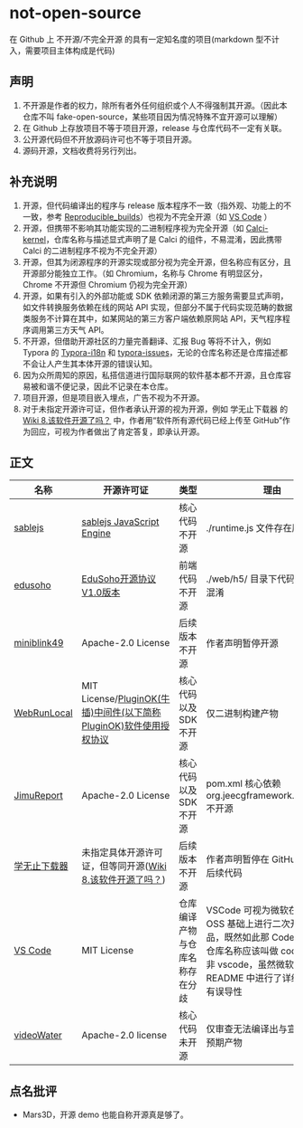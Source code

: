 # not-open-source

在 Github 上 不开源/不完全开源 的具有一定知名度的项目(markdown 型不计入，需要项目主体构成是代码)

## 声明

1. 不开源是作者的权力，除所有者外任何组织或个人不得强制其开源。（因此本仓库不叫 fake-open-source，某些项目因为情况特殊不宜开源可以理解）
2. 在 Github 上存放项目不等于项目开源，release 与仓库代码不一定有关联。
3. 公开源代码但不开放源码许可也不等于项目开源。
4. 源码开源，文档收费将另行列出。

## 补充说明
1. 开源，但代码编译出的程序与 release 版本程序不一致（指外观、功能上的不一致，参考 [Reproducible_builds](https://en.wikipedia.org/wiki/Reproducible_builds)）也视为不完全开源（如 [VS Code](https://github.com/microsoft/vscode) ）
2. 开源，但携带不影响其功能实现的二进制程序视为完全开源（如 [Calci-kernel](https://github.com/Iraka-C/Calci-kernel)，仓库名称与描述显式声明了是 Calci 的组件，不易混淆，因此携带 Calci 的二进制程序不视为不完全开源）
3. 开源，但其为闭源程序的开源实现或部分视为完全开源，但名称应有区分，且开源部分能独立工作。（如 Chromium，名称与 Chrome 有明显区分，Chrome 不开源但 Chromium 仍视为完全开源）
4. 开源，如果有引入的外部功能或 SDK 依赖闭源的第三方服务需要显式声明，如文件转换服务依赖在线的网站 API 实现，但部分不属于代码实现范畴的数据类服务不计算在其中，如某网站的第三方客户端依赖原网站 API，天气程序程序调用第三方天气 API。
5. 不开源，但借助开源社区的力量完善翻译、汇报 Bug 等将不计入，例如 Typora 的 [Typora-i18n](https://github.com/typora/Typora-i18n) 和 [typora-issues](https://github.com/typora/typora-issues)，无论的仓库名称还是仓库描述都不会让人产生其本体开源的错误认知。
6. 因为众所周知的原因，私搭信道进行国际联网的软件基本都不开源，且仓库容易被和谐不便记录，因此不记录在本仓库。
7. 项目开源，但是项目嵌入埋点，广告不视为不开源。
8. 对于未指定开源许可证，但作者承认开源的视为开源，例如 学无止下载器 的 [Wiki 8.该软件开源了吗？](https://github.com/PyJun/Mooc_Downloader/wiki#8%E8%AF%A5%E8%BD%AF%E4%BB%B6%E5%BC%80%E6%BA%90%E4%BA%86%E5%90%97) 中，作者用“软件所有源代码已经上传至 GitHub”作为回应，可视为作者做出了肯定答复，即承认开源。

## 正文

| 名称 | 开源许可证 | 类型 | 理由 |
| - | - | - | - |
| [sablejs](https://github.com/sablejs/sablejs) | [sablejs JavaScript Engine](https://github.com/sablejs/sablejs/blob/master/LICENSE) | 核心代码不开源 | ./runtime.js 文件存在压缩混淆 | 
| [edusoho](https://github.com/edusoho/edusoho) | [EduSoho开源协议V1.0版本](https://github.com/EduSoho/EduSoho/wiki/EduSoho%E5%BC%80%E6%BA%90%E5%8D%8F%E8%AE%AEV1.0%E7%89%88%E6%9C%AC) | 前端代码不开源 | ./web/h5/ 目录下代码存在压缩混淆 |
| [miniblink49](https://github.com/weolar/miniblink49.git) | Apache-2.0 License | 后续版本不开源 | 作者声明暂停开源 |
| [WebRunLocal](https://github.com/wangzuohuai/WebRunLocal) | MIT License/[PluginOK(牛插)中间件(以下简称PluginOK)软件使用授权协议](https://github.com/wangzuohuai/WebRunLocal/blob/master/license.txt) | 核心代码以及 SDK 不开源 | 仅二进制构建产物 |
| [JimuReport](https://github.com/jeecgboot/JimuReport) | Apache-2.0 License | 核心代码以及 SDK 不开源 | pom.xml 核心依赖 org.jeecgframework.jimureport 不开源 |
| [学无止下载器](https://github.com/PyJun/Mooc_Downloader) | 未指定具体开源许可证，但等同开源([Wiki 8.该软件开源了吗？](https://github.com/PyJun/Mooc_Downloader/wiki#8%E8%AF%A5%E8%BD%AF%E4%BB%B6%E5%BC%80%E6%BA%90%E4%BA%86%E5%90%97)) | 后续版本不开源 | 作者声明暂停在 GitHub 上更新后续代码 |
| [VS Code](https://github.com/microsoft/vscode) | MIT License | 仓库编译产物与仓库名称存在分歧 | VSCode 可视为微软在 Code-OSS 基础上进行二次开发的产品，既然如此那 Code-OSS 的仓库名称应该叫做 code-oss 而非 vscode，虽然微软在 README 中进行了详细说明但仍有误导性 |
| [videoWater](https://github.com/suifengqjn/videoWater) | Apache-2.0 license | 核心代码未开源 | 仅审查无法编译出与宣传相符的预期产物 |

## 点名批评

+ Mars3D，开源 demo 也能自称开源真是够了。
